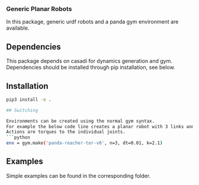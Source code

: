 ### Generic Planar Robots

In this package, generic urdf robots and a panda gym environment are available.

## Dependencies

This package depends on casadi for dynamics generation and gym.
Dependencies should be installed through pip installation, see below.

## Installation
```bash
pip3 install -e .

## Switching

Environments can be created using the normal gym syntax.
For example the below code line creates a planar robot with 3 links and a constant k.
Actions are torques to the individual joints.
```python
env = gym.make('panda-reacher-tor-v0', n=3, dt=0.01, k=2.1)
```
## Examples

Simple examples can be found in the corresponding folder.
